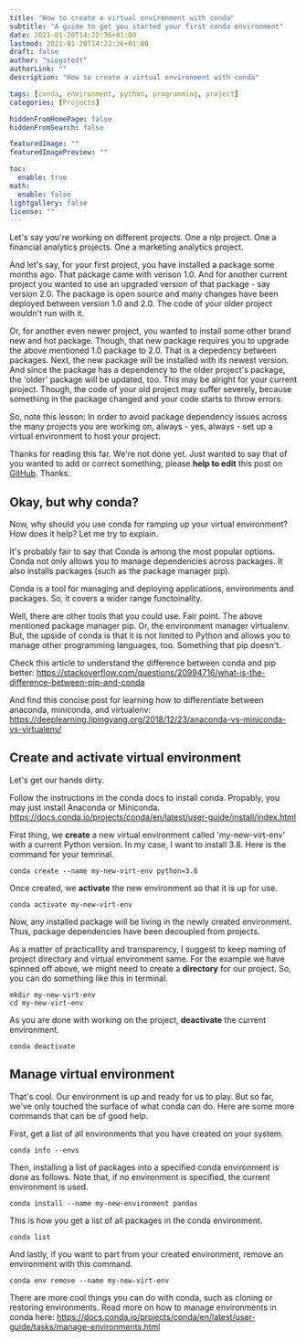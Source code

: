 ```yaml
---
title: "How to create a virtual environment with conda"
subtitle: "A guide to get you started your first conda environment"
date: 2021-01-20T14:22:36+01:00
lastmod: 2021-01-20T14:22:36+01:00
draft: false
author: "siegstedt"
authorLink: ""
description: "How to create a virtual environment with conda"

tags: [conda, environment, python, programming, project]
categories: [Projects]

hiddenFromHomePage: false
hiddenFromSearch: false

featuredImage: ""
featuredImagePreview: ""

toc:
  enable: true
math:
  enable: false
lightgallery: false
license: ""
---
```


Let's say you're working on different projects. One a nlp project. One a financial analytics projects. One a marketing analytics project.
<!--more-->

And let's say, for your first project, you have installed a package some months ago. That package came with verison 1.0. And for another current project you wanted to use an upgraded version of that package - say version 2.0. The package is open source and many changes have been deployed between version 1.0 and 2.0. The code of your older project wouldn't run with it.

Or, for another even newer project, you wanted to install some other brand new and hot package. Though, that new package requires you to upgrade the above mentioned 1.0 package to 2.0. That is a depedency between packages. Next, the new package will be installed with its newest version. And since the package has a dependency to the older project's package, the 'older' package will be updated, too. This may be alright for your current project. Though, the code of your old project may suffer severely, because something in the package changed and your code starts to throw errors.

So, note this lesson: In order to avoid package dependency issues across the many projects you are working on, always - yes, always - set up a virtual environment to host your project.

Thanks for reading this far. We're not done yet. Just wanted to say that of you wanted to add or correct something, please **help to edit** this post on [GitHub](https://github.com/siegstedt/machinemind/blob/main/content/posts/how-to-virtual-env-with-conda.md). Thanks.

## Okay, but why conda?

Now, why should you use conda for ramping up your virtual environment? How does it help? Let me try to explain.

It's probably fair to say that Conda is among the most popular options. Conda not only allows you to manage dependencies across packages. It also installs packages (such as the package manager pip).

Conda is a tool for managing and deploying applications, environments and packages. So, it covers a wider range functoinality.

Well, there are other tools that you could use. Fair point. The above mentioned package manager pip. Or, the environment manager virtualenv. But, the upside of conda is that it is not limited to Python and allows you to manage other programming languages, too. Something that pip doesn't.

Check this article to understand the difference between conda and pip better:
https://stackoverflow.com/questions/20994716/what-is-the-difference-between-pip-and-conda

And find this concise post for learning how to differentiate between anaconda, miniconda, and virtualenv:
https://deeplearning.lipingyang.org/2018/12/23/anaconda-vs-miniconda-vs-virtualenv/

## Create and activate virtual environment

Let's get our hands dirty.

Follow the instructions in the conda docs to install conda. Propably, you may just install Anaconda or Miniconda.
https://docs.conda.io/projects/conda/en/latest/user-guide/install/index.html

First thing, we **create** a new virtual environment called 'my-new-virt-env' with a current Python version. In my case, I want to install 3.8. Here is the command for your temrinal.
```
conda create --name my-new-virt-env python=3.8
```

Once created, we **activate** the new environment so that it is up for use.
```
conda activate my-new-virt-env
```

Now, any installed package will be living in the newly created environment. Thus, package dependencies have been decoupled from projects.

As a matter of practicallity and transparency, I suggest to keep naming of project directory and virtual environment same. For the example we have spinned off above, we might need to create a **directory** for our project. So, you can do something like this in terminal.
```
mkdir my-new-virt-env
cd my-new-virt-env
```

As you are done with working on the project, **deactivate** the current environment.
```
conda deactivate
```

## Manage virtual environment

That's cool. Our environment is up and ready for us to play. But so far, we've only touched the surface of what conda can do. Here are some more commands that can be of good help.

First, get a list of all environments that you have created on your system.
```
conda info --envs
```

Then, installing a list of packages into a specified conda environment is done as follows. Note that, if no environment is specified, the current environment is used.
```
conda install --name my-new-environment pandas
```

This is how you get a list of all packages in the conda environment.
```
conda list
```

And lastly, if you want to part from your created environment, remove an environment with this command.
```
conda env remove --name my-new-virt-env
```

There are more cool things you can do with conda, such as cloning or restoring environments. Read more on how to manage environments in conda here:
https://docs.conda.io/projects/conda/en/latest/user-guide/tasks/manage-environments.html